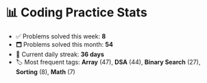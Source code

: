 # 📊 Coding Practice Stats

- ✅ Problems solved this week: **8**
- 🗖️ Problems solved this month: **54**
- 📌 Current daily streak: **36 days**
- 🏷️ Most frequent tags: **Array** (47), **DSA** (44), **Binary Search** (27), **Sorting** (8), **Math** (7)
